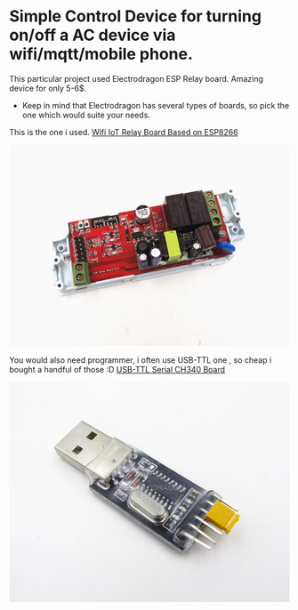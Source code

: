 # Simple Control Device for turning on/off a AC device via wifi/mqtt/mobile phone.

This particular project used Electrodragon ESP Relay board. Amazing device for only 5-6$.
* Keep in mind that Electrodragon has several types of boards, so pick the one which would suite your needs.

This is  the one i used.
[Wifi IoT Relay Board Based on ESP8266](http://www.electrodragon.com/product/wifi-iot-relay-board-based-esp8266/)

![](https://raw.githubusercontent.com/nardev/esp82666-heading-pump-control/master/images/ESP8266-Relay-Board-R1.6.jpg)


You would also need programmer, i often use USB-TTL one , so cheap i bought a handful of those :D
[USB-TTL Serial CH340 Board](http://www.electrodragon.com/product/usb-ttl-serial-ch340-board/)

![](https://raw.githubusercontent.com/nardev/esp82666-heading-pump-control/master/images/CH340G-USB-TTL-01.jpg)
